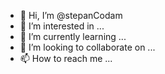 - 👋 Hi, I’m @stepanCodam
- 👀 I’m interested in ...
- 🌱 I’m currently learning ...
- 💞️ I’m looking to collaborate on ...
- 📫 How to reach me ...

<!---
stepanCodam/stepanCodam is a ✨ special ✨ repository because its `README.md` (this file) appears on your GitHub profile.
You can click the Preview link to take a look at your changes.
--->
